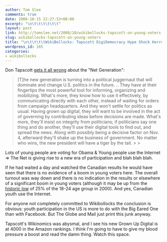 ```yaml
---
author: Tom Slee
comments: true
date: 2008-10-15 22:27:53+00:00
excerpt: "\n\t\t\t\t\t\t"
layout: post
link: http://tomslee.net/2008/10/wikibollocks-tapscott-on-young-voters.html
slug: wikibollocks-tapscott-on-young-voters
title: "\n\t\t\t\tWikiBollocks: Tapscott DigiDemocracy Hype Shock Horror\t\t"
wordpress_id: 165
categories:
- wikibollocks
---
```



				

Don Tapscott [gets it all wrong](http://www.theglobeandmail.com/servlet/story/RTGAM.20081014.wcodigital14/BNStory/usElection2008/home) about  the "Net Generation":

<blockquote>[T]he new generation is turning into a political juggernaut that will dominate and change U.S. politics in the future. ..  They have at their fingertips the most powerful tool for informing, organizing and mobilizing. What's more, they know how to use it effectively, by communicating directly with each other, instead of waiting for orders from campaign headquarters.  
And they won't settle for politics as usual. Having grown up digital, they will want to be involved in the act of governing by contributing ideas before decisions are made. What's more, they'll insist on integrity from politicians; if politicians say one thing and do another, they'll use their digital tools to find out, and spread the news.  
Along with possibly being a decisive factor on Nov. 4, afterward they'll shake up the business of government. No matter who wins, the new president will have a tiger by the tail.
> 
> </blockquote>

  
Lots of young people are voting for Obama & Young people use the Internet => The Net is giving rise to a new era of participation and blah blah blah.

  


If he had waited a day and watched the Canadian results he would have seen that there is no evidence of a boom in young voters here. The overall turnout was way down and there is no indication in the results or elsewhere of a significant boom in young voters (although it may be up from the [historic low](http://www.mapleleafweb.com/features/voter-turnout-canada) of 25% of the 18-24 age group in 2000). And  yes, Canadian youth use the Internet.

  


For anyone not completely committed to Wikibollocks the conclusion is obvious: youth participation in the US is more to do with the Big Eared One than with Facebook. But The Globe and Mail just print this junk anyway.

  


Tapscott's Wikinomics was abysmal, and I see his new Grown Up Digital is at 4000 in the Amazon rankings. I think I'm going to have to give my blood pressure a boost and read the damn thing. Watch this space.


		
